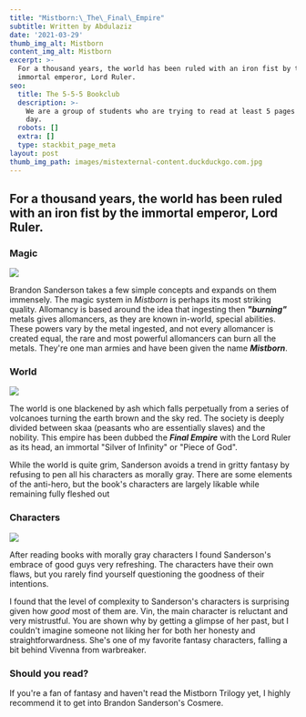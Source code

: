 ```yaml
---
title: "Mistborn:\_The\_Final\_Empire"
subtitle: Written by Abdulaziz
date: '2021-03-29'
thumb_img_alt: Mistborn
content_img_alt: Mistborn
excerpt: >-
  For a thousand years, the world has been ruled with an iron fist by the
  immortal emperor, Lord Ruler.
seo:
  title: The 5-5-5 Bookclub
  description: >-
    We are a group of students who are trying to read at least 5 pages every
    day.
  robots: []
  extra: []
  type: stackbit_page_meta
layout: post
thumb_img_path: images/mistexternal-content.duckduckgo.com.jpg
---
```

## For a thousand years, the world has been ruled with an iron fist by the immortal emperor, Lord Ruler.

### Magic

![](/images/allomancy.png)

Brandon Sanderson takes a few simple concepts and expands on them immensely. The magic system in *Mistborn* is perhaps its most striking quality. Allomancy is based around the idea that ingesting then ***"burning"*** metals gives allomancers, as they are known in-world, special abilities. These powers vary by the metal ingested, and not every allomancer is created equal, the rare and most powerful allomancers can burn all the metals. They're one man armies and have been given the name ***Mistborn***.

### World

![](/images/purple-zucchini.jpg)

The world is one blackened by ash which falls perpetually from a series of volcanoes turning the earth brown and the sky red. The society is deeply divided between skaa (peasants who are essentially slaves) and the nobility. This empire has been dubbed the ***Final Empire*** with the Lord Ruler as its head, an immortal "Silver of Infinity" or "Piece of God".

While the world is quite grim, Sanderson avoids a trend in gritty fantasy by refusing to pen all his characters as morally gray. There are some elements of the anti-hero, but the book's characters are largely likable while remaining fully fleshed out

### Characters

![](/images/25909996.\_SY540\_.jpg)

After reading books with morally gray characters I found Sanderson's embrace of good guys very refreshing. The characters have their own flaws, but you rarely find yourself questioning the goodness of their intentions.

I found that the level of complexity to Sanderson's characters is surprising given how *good* most of them are. Vin, the main character is reluctant and very mistrustful. You are shown why by getting a glimpse of her past, but I couldn't imagine someone not liking her for both her honesty and straightforwardness. She's one of my favorite fantasy characters, falling a bit behind Vivenna from warbreaker.

### Should you read?

If you're a fan of fantasy and haven't read the Mistborn Trilogy yet, I highly recommend it to get into Brandon Sanderson's Cosmere.
